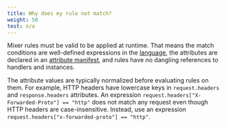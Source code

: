 ```yaml
---
title: Why does my rule not match?
weight: 50
test: n/a
---
```


Mixer rules must be valid to be applied at runtime. That means the match
conditions are well-defined expressions in the
[language](/docs/reference/config/policy-and-telemetry/expression-language/), the attributes
are declared in an [attribute
manifest](/docs/reference/config/policy-and-telemetry/attribute-vocabulary/), and rules have
no dangling references to handlers and instances.

The attribute values are typically normalized before evaluating rules on
them. For example, HTTP headers have lowercase keys in `request.headers` and
`response.headers` attributes. An expression
`request.headers["X-Forwarded-Proto"] == "http"` does not match any request
even though HTTP headers are case-insensitive. Instead, use an expression
`request.headers["x-forwarded-proto"] == "http"`.
